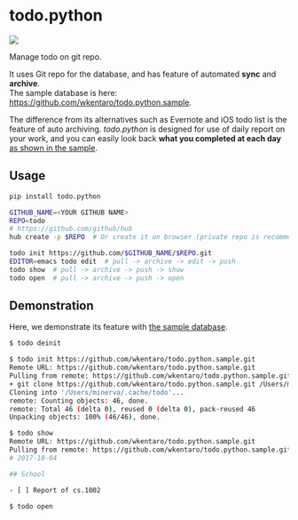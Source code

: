 # todo.python

[![](https://img.shields.io/pypi/v/todo.python.svg)](https://pypi.python.org/pypi/todo.python)
<!-- [![](https://travis-ci.org/wkentaro/todo.python.svg?branch=master)](https://travis-ci.org/wkentaro/todo.python) -->

Manage todo on git repo.

It uses Git repo for the database,
and has feature of automated **sync** and **archive**.  
The sample database is here: https://github.com/wkentaro/todo.python.sample.

The difference from its alternatives such as Evernote and iOS todo list
is the feature of auto archiving.
*todo.python* is designed for use of daily report on your work,
and you can easily look back **what you completed at each day**
[as shown in the sample](https://github.com/wkentaro/todo.python.sample/blob/master/2017/2017-10.md).


## Usage


```bash
pip install todo.python

GITHUB_NAME=<YOUR GITHUB NAME>
REPO=todo
# https://github.com/github/hub
hub create -p $REPO  # Or create it on browser (private repo is recommended)

todo init https://github.com/$GITHUB_NAME/$REPO.git
EDITOR=emacs todo edit  # pull -> archive -> edit -> push
todo show  # pull -> archive -> push -> show
todo open  # pull -> archive -> push -> open
```


## Demonstration

Here, we demonstrate its feature with [the sample database](https://github.com/wkentaro/todo.python.sample).

```bash
$ todo deinit

$ todo init https://github.com/wkentaro/todo.python.sample.git
Remote URL: https://github.com/wkentaro/todo.python.sample.git
Pulling from remote: https://github.com/wkentaro/todo.python.sample.git
+ git clone https://github.com/wkentaro/todo.python.sample.git /Users/minerva/.cache/todo
Cloning into '/Users/minerva/.cache/todo'...
remote: Counting objects: 46, done.
remote: Total 46 (delta 0), reused 0 (delta 0), pack-reused 46
Unpacking objects: 100% (46/46), done.

$ todo show
Remote URL: https://github.com/wkentaro/todo.python.sample.git
Pulling from remote: https://github.com/wkentaro/todo.python.sample.git
# 2017-10-04

## School

- [ ] Report of cs.1002

$ todo open
```
